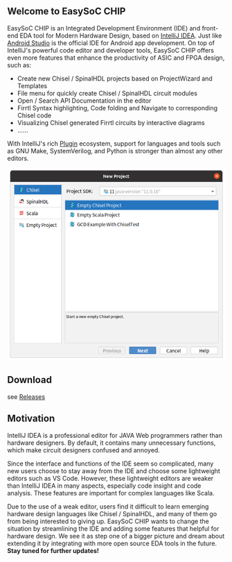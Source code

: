 ## Welcome to EasySoC CHIP

EasySoC CHIP is an Integrated Development Environment (IDE)  and front-end EDA tool for Modern Hardware Design, based on [IntelliJ IDEA](https://www.jetbrains.com/idea/). Just like [Android Studio](https://developer.android.com/studio) is the official IDE for Android app development.  On top of IntelliJ's powerful code editor and developer tools, EasySoC CHIP offers even more features that enhance the productivity of ASIC and FPGA design, such as:

- Create new Chisel / SpinalHDL projects based on ProjectWizard and Templates
- File menu for quickly create Chisel / SpinalHDL circuit modules
- Open / Search API Documentation in the editor
- Firrtl Syntax highlighting, Code folding and Navigate to corresponding Chisel code
- Visualizing Chisel generated Firrtl circuits by interactive diagrams
- ……

With IntelliJ's rich [Plugin](https://plugins.jetbrains.com/) ecosystem, support for languages and tools such as GNU Make, SystemVerilog, and Python is stronger than almost any other editors.

![](./images/wizard.png)

## Download

see [Releases](https://github.com/easysoc/chip/releases)

## Motivation

IntelliJ IDEA is a professional editor for JAVA Web programmers rather than hardware designers. By default, it contains many unnecessary functions, which make circuit designers confused and annoyed.

Since the interface and functions of the IDE seem so complicated, many new users choose to stay away from the IDE and choose some lightweight editors such as VS Code. However, these lightweight editors are weaker than IntelliJ IDEA in many aspects, especially code insight and code analysis. These features are important for complex languages like Scala. 

Due to the use of a weak editor, users find it difficult to learn emerging hardware design languages like Chisel / SpinalHDL, and many of them go from being interested to giving up. EasySoC CHIP wants to change the situation by streamlining the IDE and adding some features that helpful for hardware design. We see it as step one of a bigger picture and dream about extending it by integrating with more open source EDA tools in the future. **Stay tuned for further updates!**

